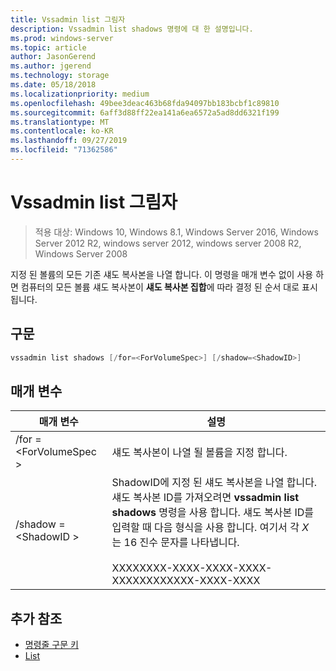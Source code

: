 ```yaml
---
title: Vssadmin list 그림자
description: Vssadmin list shadows 명령에 대 한 설명입니다.
ms.prod: windows-server
ms.topic: article
author: JasonGerend
ms.author: jgerend
ms.technology: storage
ms.date: 05/18/2018
ms.localizationpriority: medium
ms.openlocfilehash: 49bee3deac463b68fda94097bb183bcbf1c89810
ms.sourcegitcommit: 6aff3d88ff22ea141a6ea6572a5ad8dd6321f199
ms.translationtype: MT
ms.contentlocale: ko-KR
ms.lasthandoff: 09/27/2019
ms.locfileid: "71362586"
---
```

# <a name="vssadmin-list-shadows"></a>Vssadmin list 그림자

>적용 대상: Windows 10, Windows 8.1, Windows Server 2016, Windows Server 2012 R2, windows server 2012, windows server 2008 R2, Windows Server 2008

지정 된 볼륨의 모든 기존 섀도 복사본을 나열 합니다. 이 명령을 매개 변수 없이 사용 하면 컴퓨터의 모든 볼륨 섀도 복사본이 **섀도 복사본 집합**에 따라 결정 된 순서 대로 표시 됩니다.

## <a name="syntax"></a>구문

```PowerShell
vssadmin list shadows [/for=<ForVolumeSpec>] [/shadow=<ShadowID>]
```

## <a name="parameters"></a>매개 변수

|매개 변수|설명|
|---|---|
|/for = \<ForVolumeSpec >|섀도 복사본이 나열 될 볼륨을 지정 합니다.|
|/shadow = \<ShadowID >|ShadowID에 지정 된 섀도 복사본을 나열 합니다. 섀도 복사본 ID를 가져오려면 **vssadmin list shadows** 명령을 사용 합니다. 섀도 복사본 ID를 입력할 때 다음 형식을 사용 합니다. 여기서 각 *X* 는 16 진수 문자를 나타냅니다.<br><br>XXXXXXXX-XXXX-XXXX-XXXX-XXXXXXXXXXXX-XXXX-XXXX|

## <a name="additional-references"></a>추가 참조

* [명령줄 구문 키](https://docs.microsoft.com/previous-versions/windows/it-pro/windows-server-2012-r2-and-2012/cc771080(v%3dws.11))
* [List](vssadmin.md)